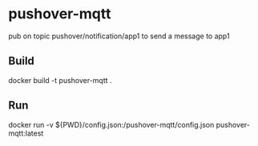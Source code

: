 # pushover-mqtt

pub on topic pushover/notification/app1 to send a message to app1

## Build 
docker build -t pushover-mqtt .

## Run

docker run -v ${PWD}/config.json:/pushover-mqtt/config.json pushover-mqtt:latest
